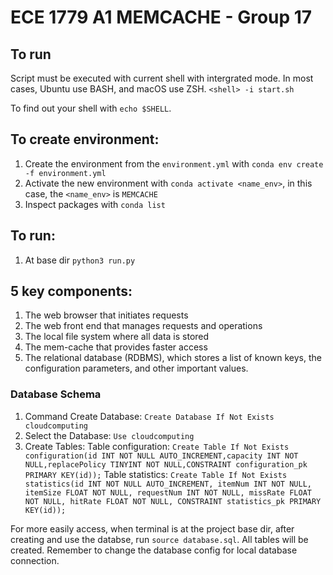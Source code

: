 # ECE 1779 A1 MEMCACHE - Group 17

## To run
Script must be executed with current shell with intergrated mode. In most cases, Ubuntu use BASH, and macOS use ZSH.
`<shell> -i start.sh`

To find out your shell with `echo $SHELL`.

## To create environment:
1. Create the environment from the `environment.yml` with `conda env create -f environment.yml`
1. Activate the new environment with `conda activate <name_env>`, in this case, the `<name_env>` is `MEMCACHE`
3. Inspect packages with `conda list`

## To run:
1. At base dir
`python3 run.py`

## 5 key components:
1. The web browser that initiates requests
2. The web front end that manages requests and operations
3. The local file system where all data is stored
4. The mem-cache that provides faster access
5. The relational database (RDBMS), which stores a list of known keys, the configuration parameters, and other important values.

### Database Schema
1.	Command Create Database: `Create Database If Not Exists cloudcomputing`
2.	Select the Database: `Use cloudcomputing`
3.	Create Tables:
	Table configuration:
	`Create Table If Not Exists configuration(id INT NOT NULL AUTO_INCREMENT,capacity INT NOT NULL,replacePolicy TINYINT NOT NULL,CONSTRAINT configuration_pk PRIMARY KEY(id));`
	Table statistics:
	`Create Table If Not Exists statistics(id INT NOT NULL AUTO_INCREMENT, itemNum INT NOT NULL, itemSize FLOAT NOT NULL, requestNum INT NOT NULL, missRate FLOAT NOT NULL, hitRate FLOAT NOT NULL, CONSTRAINT statistics_pk PRIMARY KEY(id));`

For more easily access, when terminal is at the project base dir, after creating and use the databse, run `source database.sql`. All tables will be created.
Remember to change the database config for local database connection.

